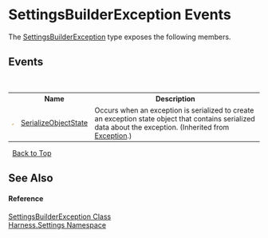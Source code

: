 # SettingsBuilderException Events
 

The <a href="656f8df6-f354-9e8e-7fb6-c7ea4ae9df01">SettingsBuilderException</a> type exposes the following members.


## Events
&nbsp;<table><tr><th></th><th>Name</th><th>Description</th></tr><tr><td>![Protected event](media/protevent.gif "Protected event")</td><td><a href="http://msdn2.microsoft.com/en-us/library/ee332915" target="_blank">SerializeObjectState</a></td><td>
Occurs when an exception is serialized to create an exception state object that contains serialized data about the exception.
 (Inherited from <a href="http://msdn2.microsoft.com/en-us/library/c18k6c59" target="_blank">Exception</a>.)</td></tr></table>&nbsp;
<a href="#settingsbuilderexception-events">Back to Top</a>

## See Also


#### Reference
<a href="656f8df6-f354-9e8e-7fb6-c7ea4ae9df01">SettingsBuilderException Class</a><br /><a href="71b20054-d355-35ae-710d-5484ba2d4fce">Harness.Settings Namespace</a><br />